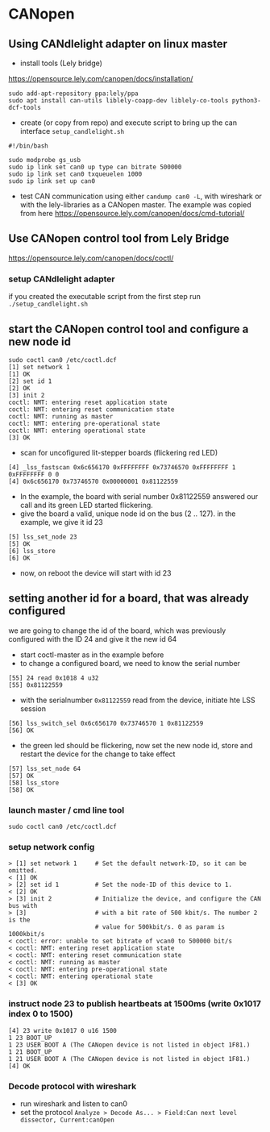 # CANopen

## Using CANdlelight adapter on linux master

- install tools (Lely bridge)

https://opensource.lely.com/canopen/docs/installation/

```
sudo add-apt-repository ppa:lely/ppa
sudo apt install can-utils liblely-coapp-dev liblely-co-tools python3-dcf-tools
```
- create (or copy from repo) and execute script to bring up the can interface `setup_candlelight.sh`
```
#!/bin/bash

sudo modprobe gs_usb
sudo ip link set can0 up type can bitrate 500000
sudo ip link set can0 txqueuelen 1000
sudo ip link set up can0
```
- test CAN communication using either `candump can0 -L`, with wireshark or with the lely-libraries as a CANopen master. The example was copied from here https://opensource.lely.com/canopen/docs/cmd-tutorial/ 

## Use CANopen control tool from Lely Bridge

https://opensource.lely.com/canopen/docs/coctl/

### setup CANdlelight adapter

if you created the executable script from the first step run `./setup_candlelight.sh`

## start the CANopen control tool and configure a new node id

```
sudo coctl can0 /etc/coctl.dcf
[1] set network 1
[1] OK
[2] set id 1
[2] OK
[3] init 2
coctl: NMT: entering reset application state
coctl: NMT: entering reset communication state
coctl: NMT: running as master
coctl: NMT: entering pre-operational state
coctl: NMT: entering operational state
[3] OK
```
- scan for uncofigured lit-stepper boards (flickering red LED)
```
[4] _lss_fastscan 0x6c656170 0xFFFFFFFF 0x73746570 0xFFFFFFFF 1 0xFFFFFFFF 0 0
[4] 0x6c656170 0x73746570 0x00000001 0x81122559
```
- In the example, the board with serial number 0x81122559 answered our call and its green LED started flickering.
- give the board a valid, unique node id on the bus (2 .. 127). in the example, we give it id 23
```
[5] lss_set_node 23
[5] OK
[6] lss_store
[6] OK
```
- now, on reboot the device will start with id 23

## setting another id for a board, that was already configured

we are going to change the id of the board, which was previously configured with the ID 24 and give it the new id 64

- start coctl-master as in the example before
- to change a configured board, we need to know the serial number
```
[55] 24 read 0x1018 4 u32
[55] 0x81122559
```
- with the serialnumber `0x81122559` read from the device, initiate hte LSS session
```
[56] lss_switch_sel 0x6c656170 0x73746570 1 0x81122559
[56] OK
```
- the green led should be flickering, now set the new node id, store and restart the device for the change to take effect
```
[57] lss_set_node 64
[57] OK
[58] lss_store
[58] OK
```

### launch master / cmd line tool
```
sudo coctl can0 /etc/coctl.dcf
```

### setup network config
```
> [1] set network 1     # Set the default network-ID, so it can be omitted.
< [1] OK
> [2] set id 1          # Set the node-ID of this device to 1.
< [2] OK
> [3] init 2            # Initialize the device, and configure the CAN bus with
> [3]                   # with a bit rate of 500 kbit/s. The number 2 is the
                        # value for 500kbit/s. 0 as param is 1000kbit/s
< coctl: error: unable to set bitrate of vcan0 to 500000 bit/s
< coctl: NMT: entering reset application state
< coctl: NMT: entering reset communication state
< coctl: NMT: running as master
< coctl: NMT: entering pre-operational state
< coctl: NMT: entering operational state
< [3] OK
```

### instruct node 23 to publish heartbeats at 1500ms (write 0x1017 index 0 to 1500)
```
[4] 23 write 0x1017 0 u16 1500
1 23 BOOT_UP
1 23 USER BOOT A (The CANopen device is not listed in object 1F81.)
1 21 BOOT_UP
1 21 USER BOOT A (The CANopen device is not listed in object 1F81.)
[4] OK
```

### Decode protocol with wireshark

- run wireshark and listen to can0
- set the protocol `Analyze > Decode As... > Field:Can next level dissector, Current:canOpen`
